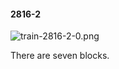 #### 2816-2
![train-2816-2-0.png](https://github.com/lil-lab/nlvr/raw/master/nlvr/train/images/60/train-2816-2-0.png "train-2816-2-0.png")

There are seven blocks.